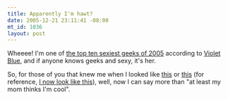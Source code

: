```yaml
--- 
title: Apparently I'm hawt?
date: 2005-12-21 23:11:41 -08:00
mt_id: 1036
layout: post
---
```

Wheeee! I'm one of [the top ten sexiest geeks of 2005][1] according to [Violet Blue][2], and if anyone knows geeks and sexy, it's her.

So, for those of you that knew me when I looked like [this][3] or [this][4] (for reference, [I now look like this][5]), well, now I can say more than "at least my mom thinks I'm cool".

   [1]: http://www.tinynibbles.com/blogarchives/2005/12/top_ten_sexiest.html
   [2]: http://www.tinynibbles.com
   [3]: http://www.numberporn.com/gallery/TheYoungqDot01/kyle2
   [4]: http://www.numberporn.com/gallery/TheYoungqDot/kyle21
   [5]: http://www.flickr.com/photos/80226255@N00/73357881/

